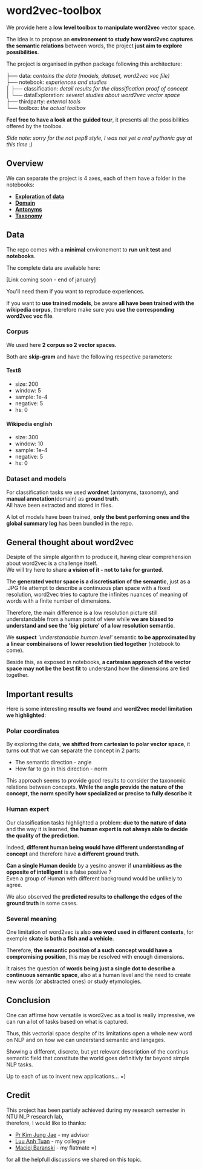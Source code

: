 word2vec-toolbox
===============

We provide here a __low level toolbox to manipulate word2vec__ vector space.

The idea is to propose an __environement to study how word2vec captures the semantic relations__ between words, the project __just aim to explore possibilities__.

The project is organised in python package following this architecture:

├── data: _contains the data (models, dataset, word2vec voc file)_<br>
├── notebook: _experiences and studies_<br>
│   ├── classification: _detail results for the classification proof of concept_<br>
│   └── dataExploration: _several studies about word2vec vector space_<br>
├── thirdparty: _external tools_<br>
└── toolbox: _the actual toolbox_<br>

__Feel free to have a look at the guided tour__, it presents all the possibilities offered by the toolbox.

_Side note: sorry for the not pep8 style, I was not yet a real pythonic guy at this time :)_

Overview
-------------
We can separate the project is 4 axes, each of them have a folder in the notebooks:

* __[Exploration of data](https://github.com/pelodelfuego/word2vec-toolbox/tree/master/notebook/dataExploration)__
* __[Domain](https://github.com/pelodelfuego/word2vec-toolbox/blob/master/notebook/classification/domain.ipynb)__
* __[Antonyms](https://github.com/pelodelfuego/word2vec-toolbox/blob/master/notebook/classification/antonyms.ipynb)__
* __[Taxonomy](https://github.com/pelodelfuego/word2vec-toolbox/blob/master/notebook/classification/taxonomy.ipynb)__


Data
-------
The repo comes with a __minimal__ environement to __run unit test__ and __notebooks__.

The complete data are available here:

[Link coming soon - end of january]

You'll need them if you want to reproduce experiences.

If you want to __use trained models__, be aware __all have been trained with the wikipedia corpus__, therefore make sure you __use the corresponding word2vec voc file__.

### Corpus

We used here __2 corpus so 2 vector spaces.__

Both are __skip-gram__ and have the following respective parameters:

#### Text8
* size: 200
* window: 5
* sample: 1e-4
* negative: 5
* hs: 0

#### Wikipedia english
* size: 300
* window: 10
* sample: 1e-4
* negative: 5
* hs: 0


### Dataset and models

For classification tasks we used __wordnet__ (antonyms, taxonomy), and __manual annotation__(domain) as __ground truth__.<br>
All have been extracted and stored in files.

A lot of models have been trained, __only the best perfoming ones and the global summary log__ has been bundled in the repo.


General thought about word2vec
----------------------------------------------

Desipte of the simple algorithm to produce it, having clear comprehension about word2vec is a challenge itself.<br>
We will try here to share __a vision of it - not to take for granted__.

The __generated vector space is a discretisation of the semantic__, just as a .JPG file attempt to describe a continuous plan space with a fixed resolution, word2vec tries to capture the infinites nuances of meaning of words with a finite number of dimensions.

Therefore, the main difference is a low resolution picture still understandable from a human point of view while __we are biased to understand and see the 'big picture' of a low resolution semantic__.

We __suspect__ _'understandable human level'_ semantic __to be approximated by a linear combinaisons of lower resolution tied together__ (notebook to come).

Beside this, as exposed in notebooks, __a cartesian approach of the vector space may not be the best fit__ to understand how the dimensions are tied together.


Important results
-------------------------

Here is some interesting __results we found__ and __word2vec model limitation we highlighted__:

### Polar coordinates

By exploring the data, __we shifted from cartesian to polar vector space__, it turns out that we can separate the concept in 2 parts:

* The semantic direction - angle
* How far to go in this direction - norm

This approach seems to provide good results to consider the taxonomic relations between concepts.
__While the angle provide the nature of the concept, the norm specify how specialized or precise to fully describe it__

### Human expert

Our classification tasks highlighted a problem: __due to the nature of data__ and the way it is learned,
__the human expert is not always able to decide the quality of the prediction__.

Indeed, __different human being would have different understanding of concept__ and therefore have __a different ground truth.__

__Can a single Human decide__ by a yes/no answer if __unambitious as the opposite of intelligent__ is a false positive ?<br>
Even a group of Human with different background would be unlikely to agree.

We also observed the __predicted results to challenge the edges of the ground truth__ in some cases.

### Several meaning

One limitation of word2vec is also __one word used in different contexts__, for exemple __skate is both a fish and a vehicle__.

Therefore, __the semantic position of a such concept would have a compromising position__, this may be resolved with enough dimensions.

It raises the question of __words being just a single dot to describe a continuous semantic space__, also at a human level and the need to create new words (or abstracted ones) or study etymologies.

Conclusion
---------------

One can affirme how versatile is word2vec as a tool is really impressive, we can run a lot of tasks based on what is captured.

Thus, this vectorial space despite of its limitations open a whole new word on NLP and on how we can understand semantic and langages.

Showing a different, discrete, but yet relevant description of the continus semantic field that constitute the world goes definitivly far beyond simple NLP tasks.

Up to each of us to invent new applications... =)


Credit
---------
This project has been partialy achieved during my research semester in NTU NLP research lab,<br>
therefore, I would like to thanks:

* [Pr Kim Jung Jae](https://www.linkedin.com/in/jung-jae-kim-75143533) - my advisor
* [Luu Anh Tuan](https://www.linkedin.com/in/anh-tuan-luu-68592059) - my collegue
* [Maciej Baranski](https://www.linkedin.com/in/maciej-baranski-18b66672) - my flatmate =)

for all the helpfull discussions we shared on this topic.
